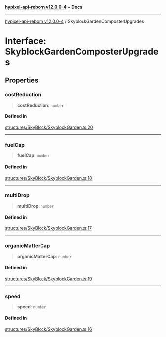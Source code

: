 [**hypixel-api-reborn v12.0.0-4**](../README.md) • **Docs**

***

[hypixel-api-reborn v12.0.0-4](../globals.md) / SkyblockGardenComposterUpgrades

# Interface: SkyblockGardenComposterUpgrades

## Properties

### costReduction

> **costReduction**: `number`

#### Defined in

[structures/SkyBlock/SkyblockGarden.ts:20](https://github.com/Kathund/REBORN-docs-TEST/blob/1c14a4fa83649d1c26475bdd62d394bf5095b016/src/structures/SkyBlock/SkyblockGarden.ts#L20)

***

### fuelCap

> **fuelCap**: `number`

#### Defined in

[structures/SkyBlock/SkyblockGarden.ts:18](https://github.com/Kathund/REBORN-docs-TEST/blob/1c14a4fa83649d1c26475bdd62d394bf5095b016/src/structures/SkyBlock/SkyblockGarden.ts#L18)

***

### multiDrop

> **multiDrop**: `number`

#### Defined in

[structures/SkyBlock/SkyblockGarden.ts:17](https://github.com/Kathund/REBORN-docs-TEST/blob/1c14a4fa83649d1c26475bdd62d394bf5095b016/src/structures/SkyBlock/SkyblockGarden.ts#L17)

***

### organicMatterCap

> **organicMatterCap**: `number`

#### Defined in

[structures/SkyBlock/SkyblockGarden.ts:19](https://github.com/Kathund/REBORN-docs-TEST/blob/1c14a4fa83649d1c26475bdd62d394bf5095b016/src/structures/SkyBlock/SkyblockGarden.ts#L19)

***

### speed

> **speed**: `number`

#### Defined in

[structures/SkyBlock/SkyblockGarden.ts:16](https://github.com/Kathund/REBORN-docs-TEST/blob/1c14a4fa83649d1c26475bdd62d394bf5095b016/src/structures/SkyBlock/SkyblockGarden.ts#L16)
